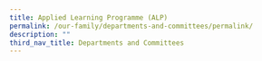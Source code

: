 ```yaml
---
title: Applied Learning Programme (ALP)
permalink: /our-family/departments-and-committees/permalink/
description: ""
third_nav_title: Departments and Committees
---
```

